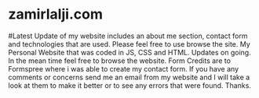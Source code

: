 # zamirlalji.com
#Latest Update of my website includes an about me section, contact form and technologies that are used. Please feel free to use browse the site.
My Personal Website that was coded in JS, CSS and HTML. Updates on going. In the mean time feel free to browse the website. Form Credits are to Formspree where i was able to create my contact form. If you have any comments or concerns send me an email from my website and I will take a look at them to make it better or to see any errors that were found. Thanks.
